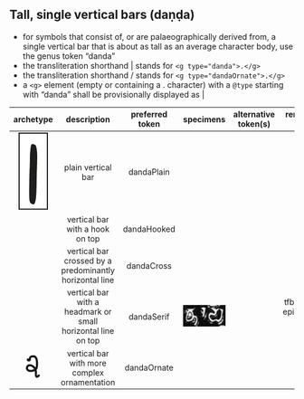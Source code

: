 ## Tall, single vertical bars (daṇḍa)
- for symbols that consist of, or are palaeographically derived from, a single vertical bar that is about as tall as an average character body, use the genus token “danda”
- the transliteration shorthand | stands for `<g type="danda">.</g>`
- the transliteration shorthand / stands for `<g type="dandaOrnate">.</g>`
- a `<g>` element (empty or containing a . character) with a `@type` starting with “danda” shall be provisionally displayed as |

|archetype|description|preferred token|specimens|alternative token(s)|remarks, clipping source|
|:-----:|:-----:|:-----:|:-----:|:-----:|:-----:|
|![Image](images/image78.png)|plain vertical bar|dandaPlain||||
||vertical bar with a hook on top|dandaHooked||||
||vertical bar crossed by a predominantly horizontal line|dandaCross||||
||vertical bar with a headmark or small horizontal line on top|dandaSerif|![Image](images/image01.jpg)||tfb-vengicalukya-epigraphy/CalE41-Diggubarru-Bhima2|
|![Image](images/image69.png)|vertical bar with more complex ornamentation|dandaOrnate||||
